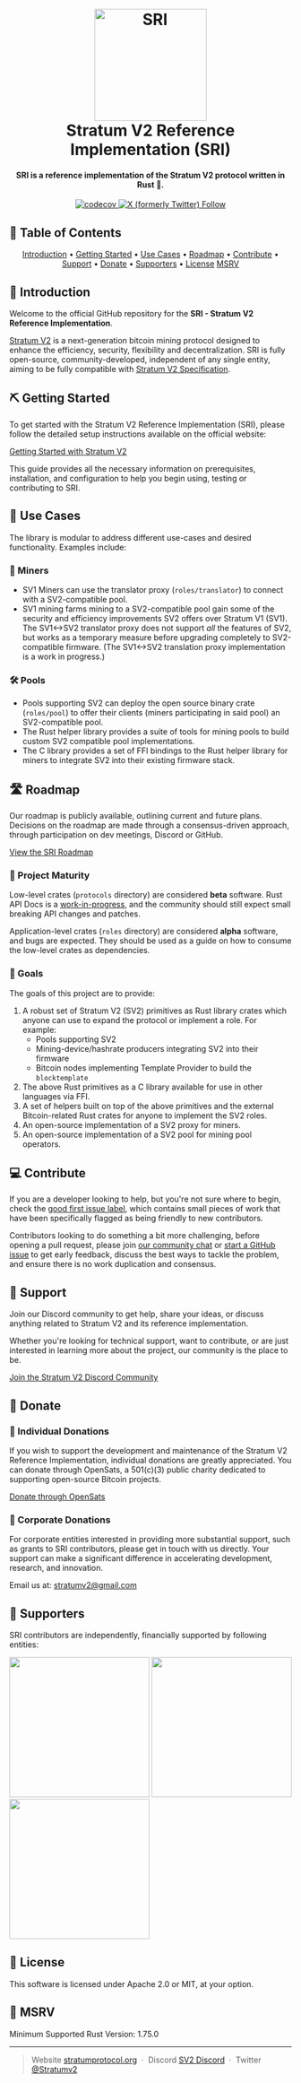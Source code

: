 
<h1 align="center">
  <br>
  <a href="https://stratumprotocol.org"><img src="https://github.com/stratum-mining/stratumprotocol.org/blob/660ecc6ccd2eca82d0895cef939f4670adc6d1f4/src/.vuepress/public/assets/stratum-logo%402x.png" alt="SRI" width="200"></a>
  <br>
Stratum V2 Reference Implementation (SRI)
  <br>
</h1>

<h4 align="center">SRI is a reference implementation of the Stratum V2 protocol written in Rust 🦀.</h4>

<p align="center">
  <a href="https://codecov.io/gh/stratum-mining/stratum">
    <img src="https://codecov.io/gh/stratum-mining/stratum/branch/main/graph/badge.svg" alt="codecov">
  </a>
  <a href="https://twitter.com/intent/follow?screen_name=stratumv2">
    <img src="https://img.shields.io/twitter/follow/stratumv2?style=social" alt="X (formerly Twitter) Follow">
  </a>
</p>

## 💼 Table of Contents

<p align="center">
  <a href="#-introduction">Introduction</a> •
  <a href="#%EF%B8%8F-getting-started">Getting Started</a> •
  <a href="#-use-cases">Use Cases</a> •
  <a href="#-roadmap">Roadmap</a> •
  <a href="#-contribute">Contribute</a> •
  <a href="#-support">Support</a> •
  <a href="#-donate">Donate</a> •
  <a href="#-supporters">Supporters</a> •
  <a href="#-license">License</a> 
  <a href="#-msrv">MSRV</a>
</p>

## 👋 Introduction

Welcome to the official GitHub repository for the **SRI - Stratum V2 Reference Implementation**. 

[Stratum V2](https://stratumprotocol.org) is a next-generation bitcoin mining protocol designed to enhance the efficiency, security, flexibility and decentralization. 
SRI is fully open-source, community-developed, independent of any single entity, aiming to be fully compatible with [Stratum V2 Specification](https://github.com/stratum-mining/sv2-spec).

## ⛏️ Getting Started

To get started with the Stratum V2 Reference Implementation (SRI), please follow the detailed setup instructions available on the official website:

[Getting Started with Stratum V2](https://stratumprotocol.org/getting-started/)

This guide provides all the necessary information on prerequisites, installation, and configuration to help you begin using, testing or contributing to SRI.

## 🚀 Use Cases

The library is modular to address different use-cases and desired functionality. Examples include:

### 👷 Miners

- SV1 Miners can use the translator proxy (`roles/translator`) to connect with a SV2-compatible pool.
- SV1 mining farms mining to a SV2-compatible pool gain some of the security and efficiency improvements SV2 offers over Stratum V1 (SV1). The SV1<->SV2 translator proxy does not support  _all_ the features of SV2, but works as a temporary measure before upgrading completely to SV2-compatible firmware. (The SV1<->SV2 translation proxy implementation is a work in progress.)

### 🛠️ Pools

- Pools supporting SV2 can deploy the open source binary crate (`roles/pool`) to offer their clients (miners participating in said pool) an SV2-compatible pool.
- The Rust helper library provides a suite of tools for mining pools to build custom SV2 compatible pool implementations.
- The C library provides a set of FFI bindings to the Rust helper library for miners to integrate SV2 into their existing firmware stack.

## 🛣 Roadmap 

Our roadmap is publicly available, outlining current and future plans. Decisions on the roadmap are made through a consensus-driven approach, through participation on dev meetings, Discord or GitHub.

[View the SRI Roadmap](https://github.com/orgs/stratum-mining/projects/5)

### 🏅 Project Maturity

Low-level crates (`protocols` directory) are considered **beta** software. Rust API Docs is a [work-in-progress](https://github.com/stratum-mining/stratum/issues/845), and the community should still expect small breaking API changes and patches.

Application-level crates (`roles` directory) are considered **alpha** software, and bugs are expected. They should be used as a guide on how to consume the low-level crates as dependencies.

### 🎯 Goals

The goals of this project are to provide:

1. A robust set of Stratum V2 (SV2) primitives as Rust library crates which anyone can use
   to expand the protocol or implement a role. For example:
   - Pools supporting SV2
   - Mining-device/hashrate producers integrating SV2 into their firmware
   - Bitcoin nodes implementing Template Provider to build the `blocktemplate`
2. The above Rust primitives as a C library available for use in other languages via FFI.
3. A set of helpers built on top of the above primitives and the external Bitcoin-related Rust crates for anyone to implement the SV2 roles.
4. An open-source implementation of a SV2 proxy for miners.
5. An open-source implementation of a SV2 pool for mining pool operators.

## 💻 Contribute 

If you are a developer looking to help, but you're not sure where to begin, check the [good first issue label](https://github.com/stratum-mining/stratum/labels/good%20first%20issue), which contains small pieces of work that have been specifically flagged as being friendly to new contributors.

Contributors looking to do something a bit more challenging, before opening a pull request, please join [our community chat](https://discord.gg/fsEW23wFYs) or [start a GitHub issue](https://github.com/stratum-mining/stratum/issues) to get early feedback, discuss the best ways to tackle the problem, and ensure there is no work duplication and consensus.

## 🤝 Support

Join our Discord community to get help, share your ideas, or discuss anything related to Stratum V2 and its reference implementation. 

Whether you're looking for technical support, want to contribute, or are just interested in learning more about the project, our community is the place to be.

[Join the Stratum V2 Discord Community](https://discord.gg/fsEW23wFYs)

## 🎁 Donate

### 👤 Individual Donations 
If you wish to support the development and maintenance of the Stratum V2 Reference Implementation, individual donations are greatly appreciated. You can donate through OpenSats, a 501(c)(3) public charity dedicated to supporting open-source Bitcoin projects.

[Donate through OpenSats](https://opensats.org/projects/stratumv2)

### 🏢 Corporate Donations
For corporate entities interested in providing more substantial support, such as grants to SRI contributors, please get in touch with us directly. Your support can make a significant difference in accelerating development, research, and innovation.

Email us at: stratumv2@gmail.com

## 🙏 Supporters

SRI contributors are independently, financially supported by following entities: 

<p float="left">
  <a href="https://hrf.org"><img src="https://raw.githubusercontent.com/stratum-mining/stratumprotocol.org/main/src/.vuepress/public/assets/hrf-logo-boxed.svg" width="250" /></a>
  <a href="https://spiral.xyz"><img src="https://raw.githubusercontent.com/stratum-mining/stratumprotocol.org/main/src/.vuepress/public/assets/Spiral-logo-boxed.svg" width="250" /></a>
  <a href="https://opensats.org/"><img src="https://raw.githubusercontent.com/stratum-mining/stratumprotocol.org/main/src/.vuepress/public/assets/opensats-logo-boxed.svg" width="250" /></a>
</p>

## 📖 License
This software is licensed under Apache 2.0 or MIT, at your option.

## 🦀 MSRV
Minimum Supported Rust Version: 1.75.0

---

> Website [stratumprotocol.org](https://www.stratumprotocol.org) &nbsp;&middot;&nbsp;
> Discord [SV2 Discord](https://discord.gg/fsEW23wFYs) &nbsp;&middot;&nbsp;
> Twitter [@Stratumv2](https://twitter.com/StratumV2)
